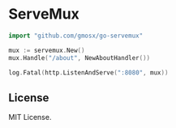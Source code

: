 # ServeMux

```go
import "github.com/gmosx/go-servemux"

mux := servemux.New()
mux.Handle("/about", NewAboutHandler())

log.Fatal(http.ListenAndServe(":8080", mux))
```

## License

MIT License.